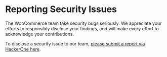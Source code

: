 # Reporting Security Issues

The WooCommerce team take security bugs seriously. We appreciate your efforts to responsibly disclose your findings, and
will make every effort to acknowledge your contributions.

To disclose a security issue to our
team, [please submit a report via HackerOne here](https://hackerone.com/automattic/).
